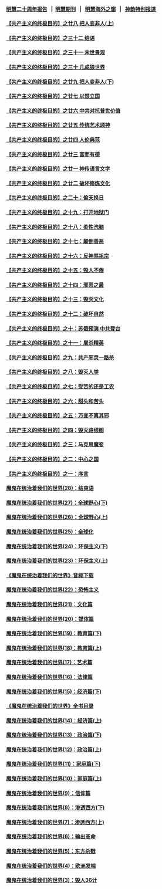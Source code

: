 #### [明慧二十周年报告](https://github.com/gfw-breaker/mh-reports/blob/master/README.md?t=07190035) &nbsp;&nbsp;|&nbsp;&nbsp;[明慧期刊](https://github.com/gfw-breaker/mh-qikan) &nbsp;&nbsp;|&nbsp;&nbsp; [明慧海外之窗](https://github.com/gfw-breaker/mh-news/blob/master/README.md?t=07190035) &nbsp;&nbsp;|&nbsp;&nbsp; [神韵特别报道](https://github.com/gfw-breaker/mh-news/blob/master/shenyun.md?t=07190035) 

#### [【共产主义的终极目的】之廿八 把人变非人(上)](../pages/nsc422/n11340492.md?t=07190035) 

#### [【共产主义的终极目的】之三十二 结语](../pages/nsc422/n11360535.md?t=07190035) 

#### [【共产主义的终极目的】之三十一 末世景观](../pages/nsc422/n11351129.md?t=07190035) 

#### [【共产主义的终极目的】之三十 几成狼世界](../pages/nsc422/n11348280.md?t=07190035) 

#### [【共产主义的终极目的】之廿九 把人变非人(下)](../pages/nsc422/n11344140.md?t=07190035) 

#### [【共产主义的终极目的】之廿七 以恨立国](../pages/nsc422/n11336944.md?t=07190035) 

#### [【共产主义的终极目的】之廿六 中共对抗普世价值](../pages/nsc422/n11324785.md?t=07190035) 

#### [【共产主义的终极目的】之廿五 传统艺术颂神](../pages/nsc422/n11296396.md?t=07190035) 

#### [【共产主义的终极目的】之廿四 人伦典范](../pages/nsc422/n11296397.md?t=07190035) 

#### [【共产主义的终极目的】之廿三 富而有德](../pages/nsc422/n11283598.md?t=07190035) 

#### [【共产主义的终极目的】之廿一 神传语言文字](../pages/nsc422/n11263265.md?t=07190035) 

#### [【共产主义的终极目的】之廿二 破坏修炼文化](../pages/nsc422/n11245728.md?t=07190035) 

#### [【共产主义的终极目的】之二十：偷天换日](../pages/nsc422/n11238846.md?t=07190035) 

#### [【共产主义的终极目的】之十九：打开地狱门](../pages/nsc422/n11206376.md?t=07190035) 

#### [【共产主义的终极目的】之十八：柔性洗脑](../pages/nsc422/n11199994.md?t=07190035) 

#### [【共产主义的终极目的】之十七：颠倒善恶](../pages/nsc422/n11179782.md?t=07190035) 

#### [【共产主义的终极目的】之十六：反神骂祖宗](../pages/nsc422/n11166798.md?t=07190035) 

#### [【共产主义的终极目的】之十五：毁人不倦](../pages/nsc422/n11166792.md?t=07190035) 

#### [【共产主义的终极目的】之十四：邪恶之最](../pages/nsc422/n11150249.md?t=07190035) 

#### [【共产主义的终极目的】之十三：毁灭文化](../pages/nsc422/n11135227.md?t=07190035) 

#### [【共产主义的终极目的】之十二：破坏自然](../pages/nsc422/n11135214.md?t=07190035) 

#### [【共产主义的终极目的】之十：苏俄预演 中共登台](../pages/nsc422/n11118424.md?t=07190035) 

#### [【共产主义的终极目的】之十一：屠杀精英](../pages/nsc422/n11118442.md?t=07190035) 

#### [【共产主义的终极目的】之九：共产邪灵一路杀](../pages/nsc422/n11114139.md?t=07190035) 

#### [【共产主义的终极目的】之八：毁灭人类](../pages/nsc422/n11108503.md?t=07190035) 

#### [【共产主义的终极目的】之七：受苦的还是工农](../pages/nsc422/n11101809.md?t=07190035) 

#### [【共产主义的终极目的】之六：甜头和苦头](../pages/nsc422/n11096971.md?t=07190035) 

#### [【共产主义的终极目的】之五：万变不离其邪](../pages/nsc422/n11091285.md?t=07190035) 

#### [【共产主义的终极目的】之四：毁灭路线图](../pages/nsc422/n11086284.md?t=07190035) 

#### [【共产主义的终极目的】之三：马克思魔变](../pages/nsc422/n11061941.md?t=07190035) 

#### [【共产主义的终极目的】之二：中心之国](../pages/nsc422/n11047728.md?t=07190035) 

#### [【共产主义的终极目的】之一：序言](../pages/nsc422/n11086077.md?t=07190035) 

#### [魔鬼在统治着我们的世界(28)：结束语](../pages/nsc422/n10936246.md?t=07190035) 

#### [魔鬼在统治着我们的世界(27)：全球野心(下)](../pages/nsc422/n10928319.md?t=07190035) 

#### [魔鬼在统治着我们的世界(26)：全球野心(上)](../pages/nsc422/n10900318.md?t=07190035) 

#### [魔鬼在统治着我们的世界(25)：全球化](../pages/nsc422/n10788205.md?t=07190035) 

#### [魔鬼在统治着我们的世界(24)：环保主义(下)](../pages/nsc422/n10695307.md?t=07190035) 

#### [魔鬼在统治着我们的世界(23)：环保主义(上)](../pages/nsc422/n10688613.md?t=07190035) 

#### [《魔鬼在统治着我们的世界》音频下载](../pages/nsc422/n10635553.md?t=07190035) 

#### [魔鬼在统治着我们的世界(22)：恐怖主义](../pages/nsc422/n10614727.md?t=07190035) 

#### [魔鬼在统治着我们的世界(21)：文化篇](../pages/nsc422/n10597706.md?t=07190035) 

#### [魔鬼在统治着我们的世界(20)：媒体篇](../pages/nsc422/n10586579.md?t=07190035) 

#### [魔鬼在统治着我们的世界(19)：教育篇(下)](../pages/nsc422/n10564808.md?t=07190035) 

#### [魔鬼在统治着我们的世界(18)：教育篇(上)](../pages/nsc422/n10526970.md?t=07190035) 

#### [魔鬼在统治着我们的世界(17)：艺术篇](../pages/nsc422/n10499093.md?t=07190035) 

#### [魔鬼在统治着我们的世界(16)：法律篇](../pages/nsc422/n10485969.md?t=07190035) 

#### [魔鬼在统治着我们的世界(15)：经济篇(下)](../pages/nsc422/n10469975.md?t=07190035) 

#### [《魔鬼在统治着我们的世界》全书目录](../pages/nsc422/n10464261.md?t=07190035) 

#### [魔鬼在统治着我们的世界(14)：经济篇(上)](../pages/nsc422/n10457370.md?t=07190035) 

#### [魔鬼在统治着我们的世界(13)：政治篇(下)](../pages/nsc422/n10448270.md?t=07190035) 

#### [魔鬼在统治着我们的世界(12)：政治篇(上)](../pages/nsc422/n10444576.md?t=07190035) 

#### [魔鬼在统治着我们的世界(11)：家庭篇(下)](../pages/nsc422/n10440961.md?t=07190035) 

#### [魔鬼在统治着我们的世界(10)：家庭篇(上)](../pages/nsc422/n10435448.md?t=07190035) 

#### [魔鬼在统治着我们的世界(9)：信仰篇](../pages/nsc422/n10432159.md?t=07190035) 

#### [魔鬼在统治着我们的世界(8)：渗透西方(下)](../pages/nsc422/n10429603.md?t=07190035) 

#### [魔鬼在统治着我们的世界(7)：渗透西方(上)](../pages/nsc422/n10426013.md?t=07190035) 

#### [魔鬼在统治着我们的世界(6)：输出革命](../pages/nsc422/n10421536.md?t=07190035) 

#### [魔鬼在统治着我们的世界(5)：东方杀戮](../pages/nsc422/n10417707.md?t=07190035) 

#### [魔鬼在统治着我们的世界(4)：欧洲发端](../pages/nsc422/n10414890.md?t=07190035) 

#### [魔鬼在统治着我们的世界(3)：毁人36计](../pages/nsc422/n10411583.md?t=07190035) 

